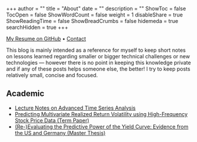 +++
author = ""
title = "About"
date = ""
description = ""
ShowToc = false
TocOpen = false
ShowWordCount = false
weight = 1
disableShare = true
ShowReadingTime = false
ShowBreadCrumbs = false
hidemeda = true
searchHidden = true
+++

[My Resume on GitHub](https://github.com/layandreas/typst-resume/blob/main/cv_andreas_lay_en.pdf) • [Contact](mailto:andreas.lay@gmail.com)

This blog is mainly intended as a reference for myself to keep short notes on lessons learned regarding smaller or bigger technical challenges or new technologies — however there is no point in keeping this knowledge private and if any of these posts helps someone else, the better! I try to keep posts relatively small, concise  and focused.



## Academic
- [Lecture Notes on Advanced Time Series Analysis](/personal-blog/ats_lecture_notes.pdf)
- [Predicting Multivariate Realized Return Volatility using High-Frequency Stock Price Data (Term Paper)](/personal-blog/MultivariateRealisedVolatility.pdf)
- [(Re-)Evaluating the Predictive Power of the Yield Curve: Evidence from the US and Germany (Master Thesis)](/personal-blog/Thesis.pdf)